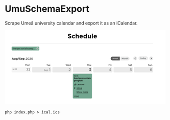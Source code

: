 # UmuSchemaExport

Scrape Umeå university calendar and export it as an iCalendar.


![Image](/static/Schedule.png)

```php index.php > ical.ics```
